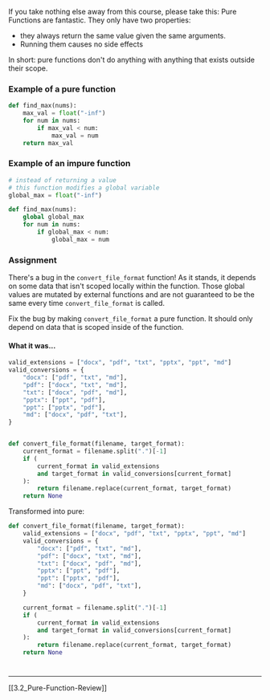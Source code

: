If you take nothing else away from this course, please take this:
Pure Functions are fantastic. They only have two properties: 

- they always return the same value given the same arguments.
- Running them causes no side effects

In short: pure functions don't do anything with anything that exists outside their scope.

### Example of a pure function

``` python
def find_max(nums):
    max_val = float("-inf")
    for num in nums:
        if max_val < num:
            max_val = num
    return max_val
```

### Example of an impure function

``` python
# instead of returning a value
# this function modifies a global variable
global_max = float("-inf")

def find_max(nums):
    global global_max
    for num in nums:
        if global_max < num:
            global_max = num
```

### Assignment 
There's a bug in the `convert_file_format` function!
As it stands, it depends on some data that isn't scoped locally within the function. 
Those global values are mutated by external functions and are not guaranteed to be the same every time `convert_file_format` is called.

Fix the bug by making `convert_file_format` a pure function. 
It should only depend on data that is scoped inside of the function.

#### What it was...

``` python
valid_extensions = ["docx", "pdf", "txt", "pptx", "ppt", "md"]
valid_conversions = {
    "docx": ["pdf", "txt", "md"],
    "pdf": ["docx", "txt", "md"],
    "txt": ["docx", "pdf", "md"],
    "pptx": ["ppt", "pdf"],
    "ppt": ["pptx", "pdf"],
    "md": ["docx", "pdf", "txt"],
}


def convert_file_format(filename, target_format):
    current_format = filename.split(".")[-1]
    if (
        current_format in valid_extensions
        and target_format in valid_conversions[current_format]
    ):
        return filename.replace(current_format, target_format)
    return None
```

Transformed into pure:

``` python
def convert_file_format(filename, target_format):
    valid_extensions = ["docx", "pdf", "txt", "pptx", "ppt", "md"]
    valid_conversions = {
        "docx": ["pdf", "txt", "md"],
        "pdf": ["docx", "txt", "md"],
        "txt": ["docx", "pdf", "md"],
        "pptx": ["ppt", "pdf"],
        "ppt": ["pptx", "pdf"],
        "md": ["docx", "pdf", "txt"],
    }

    current_format = filename.split(".")[-1]
    if (
        current_format in valid_extensions
        and target_format in valid_conversions[current_format]
    ):
        return filename.replace(current_format, target_format)
    return None
```

# 
---
[[3.2_Pure-Function-Review]]